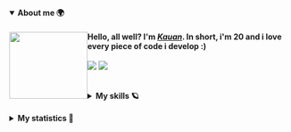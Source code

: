 <div>
  <details open>
    <img src="https://media.tenor.com/i9Jb7TEwVqkAAAAi/hunter-x-hunter-hxh.gif" width='140px' height='120px' align='left'/>  
    <summary><b>About me 🌍</b></summary>
    <h4>Hello, all well? I'm <a href="https://github.com/4kauanmota" target="_blank"><i>Kauan</i></a>. In short, i'm 20 and i love every piece of code i develop :)  </h4>
    <a href="https://www.linkedin.com/in/4kauanmota/" target="_blank"><img src="https://img.shields.io/badge/LinkedIn-0077B5?style=for-the-badge&logo=linkedin&logoColor=whit" target="_blank"></a>
    <a href="mailto:4kauanmota@gmail.com"><img src="https://img.shields.io/badge/-Gmail-%23333?style=for-the-badge&logo=gmail&logoColor=white" target="_blank"></a>
  </details>
</div>

<br>
<br>

<div>
  <details>
    <img src="https://i.postimg.cc/2yJZXjD6/200w-unscreen.gif" width='140px' height='170px' align='left' style='padding-right: 0'/>  
    <summary><b>My skills 🪐</b></summary>
      <div style="overflow-x:auto;">
      <i>* Languages, Frameworks, DevOps and Data are ordered by proficiency (highest to lowest)</i>
        <h4>Applications</h4>
        <table>
          <tr>
            <td align="center">
              <img src="https://raw.githubusercontent.com/devicons/devicon/master/icons/typescript/typescript-original.svg" width="48" height="48" alt="TypeScript" />
              <br>TypeScript<br>
            </td>
            <td align="center">
              <img src="https://raw.githubusercontent.com/devicons/devicon/master/icons/javascript/javascript-original.svg" width="48" height="48" alt="JavaScript" />
              <br>JavaScript<br>
            </td>
            <td align="center">
              <img src="https://raw.githubusercontent.com/devicons/devicon/master/icons/css3/css3-original.svg" width="48" height="48" alt="CSS" />
              <br>&nbsp;&nbsp;&nbsp;CSS&nbsp;&nbsp;&nbsp;&nbsp;<br>
            </td>
            <td align="center">
              <img src="https://raw.githubusercontent.com/devicons/devicon/master/icons/html5/html5-original.svg" width="48" height="48" alt="HTML" />
              <br>&nbsp;&nbsp;&nbsp;HTML&nbsp;&nbsp;&nbsp;<br>
            </td>
            <td align="center">
              <img src="https://raw.githubusercontent.com/devicons/devicon/master/icons/sass/sass-original.svg" width="48" height="48" alt="Sass" />
              <br>&nbsp;&nbsp;&nbsp;Sass&nbsp;&nbsp;&nbsp;<br>
            </td>
            <td align="center" width="48">
              <img src="https://raw.githubusercontent.com/devicons/devicon/master/icons/python/python-original.svg" width="48" height="48" alt="Python" />
              <br>&nbsp;&nbsp;Python&nbsp;&nbsp;<br>
            </td>
          </tr>
        </table>
        <h4>Frameworks and Libraries</h4>
        <table>
          <tr>
            <td align="center">
              <img src="https://cdn.jsdelivr.net/gh/devicons/devicon@latest/icons/vuejs/vuejs-original.svg" width="48" height="48" alt="React Native" />
              <br>Vue<br>
            </td>
            <td align="center">
              <img src="https://cdn.jsdelivr.net/gh/devicons/devicon@latest/icons/nuxtjs/nuxtjs-original.svg" width="48" height="48" alt="React Native" />
              <br>Nuxt<br>
            </td>
            <td align="center">
              <img src="https://raw.githubusercontent.com/devicons/devicon/master/icons/nodejs/nodejs-original.svg" width="48" height="48" alt="Node.js" />
              <br>Node.js<br>
            </td>
            <td align="center">
              <img src="https://cdn.jsdelivr.net/gh/devicons/devicon@latest/icons/vuetify/vuetify-original.svg" width="48" height="48" alt="React Native" />
              <br>Vuetify<br>
            </td>
            <td align="center">
              <img src="https://raw.githubusercontent.com/devicons/devicon/master/icons/react/react-original.svg" width="48" height="48" alt="React Native" />
              <br>React Native<br>
            </td>
            <td align="center">
              <img src="https://raw.githubusercontent.com/devicons/devicon/master/icons/react/react-original.svg" width="48" height="48" alt="React" />
              <br>React<br>
            </td>
            <td align="center">
              <img src="https://raw.githubusercontent.com/devicons/devicon/master/icons/jest/jest-plain.svg" width="48" height="48" alt="Jest" />
              <br>Jest<br>
            </td>
          </tr>
        </table>
        <h4>DevOps</h4>
        <table>
          <tr>
            <td align="center">
              <img src="https://raw.githubusercontent.com/devicons/devicon/master/icons/git/git-original.svg" width="48" height="48" alt="Git" />
              <br>Git<br>
            </td>
            <td align="center">
              <img src="https://raw.githubusercontent.com/devicons/devicon/master/icons/github/github-original.svg" width="48" height="48" alt="GitHub" />
              <br>GitHub<br>
            </td>
            <td align="center">
              <img src="https://upload.wikimedia.org/wikipedia/commons/9/93/Amazon_Web_Services_Logo.svg" width="48" height="48" alt="AWS" />
              <br>AWS<br>
            </td>
            <td align="center">
              <img src="https://raw.githubusercontent.com/devicons/devicon/master/icons/docker/docker-original.svg" width="48" height="48" alt="Docker" />
              <br>Docker<br>
            </td>
          </tr>
        </table>
        <h4>Data</h4>
        <table>
          <tr>
            <td align="center">
              <img src="https://raw.githubusercontent.com/devicons/devicon/master/icons/mysql/mysql-original.svg" width="48" height="48" alt="MySQL" />
              <br>MySQL<br>
            </td>
            <td align="center">
              <img src="https://raw.githubusercontent.com/devicons/devicon/master/icons/firebase/firebase-plain.svg" width="48" height="48" alt="Firebase" />
              <br>Firebase<br>
            </td>
            <td align="center">
              <img src="https://raw.githubusercontent.com/devicons/devicon/master/icons/sqlite/sqlite-original.svg" width="48" height="48" alt="Sqlite" />
              <br>Sqlite<br>
            </td>
          </tr>
        </table>
        <h4>Tools</h4>
        <table>
          <tr>
            <td align="center">
              <img src="https://raw.githubusercontent.com/devicons/devicon/master/icons/vscode/vscode-original.svg" width="48" height="48" alt="Visual Studio Code" />
              <br>Visual Studio Code<br>
            </td>
            <td align="center">
              <img src="https://www.svgrepo.com/show/354202/postman-icon.svg" width="48" height="48" alt="Postman" />
              <br>Postman<br>
            </td>
            <td align="center">
              <img src="https://raw.githubusercontent.com/devicons/devicon/master/icons/trello/trello-plain.svg" width="48" height="48" alt="Trello" />
              <br>Trello<br>
            </td>
            <td align="center">
              <img src="https://raw.githubusercontent.com/devicons/devicon/master/icons/figma/figma-original.svg" width="48" height="48" alt="Figma" />
              <br>Figma<br>
            </td>
          </tr>
        </table>
      </div>
  </details>
</div>

<br>

<div>
  <details>
    <img src="https://i.postimg.cc/MTnxtmMR/ezgif-5-5b067d5716.gif" width='140px' height='120px' align='left'/> 
    <br><br>
    <summary><b>My statistics 🌈</b></summary>

<!--START_SECTION:waka-->
![Code Time](http://img.shields.io/badge/Code%20Time-651%20hrs%2050%20mins-blue)

![Lines of code](https://img.shields.io/badge/From%20Hello%20World%20I%27ve%20Written-1.4%20million%20lines%20of%20code-blue)

**I'm an Early 🐤** 

```text
🌞 Morning                187 commits         ██░░░░░░░░░░░░░░░░░░░░░░░   07.77 % 
🌆 Daytime                1051 commits        ███████████░░░░░░░░░░░░░░   43.66 % 
🌃 Evening                703 commits         ███████░░░░░░░░░░░░░░░░░░   29.21 % 
🌙 Night                  466 commits         █████░░░░░░░░░░░░░░░░░░░░   19.36 % 
```
📅 **I'm Most Productive on Wednesday** 

```text
Monday                   423 commits         ████░░░░░░░░░░░░░░░░░░░░░   17.57 % 
Tuesday                  364 commits         ████░░░░░░░░░░░░░░░░░░░░░   15.12 % 
Wednesday                473 commits         █████░░░░░░░░░░░░░░░░░░░░   19.65 % 
Thursday                 338 commits         ████░░░░░░░░░░░░░░░░░░░░░   14.04 % 
Friday                   440 commits         █████░░░░░░░░░░░░░░░░░░░░   18.28 % 
Saturday                 240 commits         ██░░░░░░░░░░░░░░░░░░░░░░░   09.97 % 
Sunday                   129 commits         █░░░░░░░░░░░░░░░░░░░░░░░░   05.36 % 
```


📊 **This Week I Spent My Time On** 

```text
💬 Programming Languages: 
Vue.js                   2 hrs 50 mins       █████████████████░░░░░░░░   69.16 % 
TypeScript               35 mins             ████░░░░░░░░░░░░░░░░░░░░░   14.53 % 
Markdown                 20 mins             ██░░░░░░░░░░░░░░░░░░░░░░░   08.46 % 
Smarty                   8 mins              █░░░░░░░░░░░░░░░░░░░░░░░░   03.35 % 
SCSS                     5 mins              █░░░░░░░░░░░░░░░░░░░░░░░░   02.35 % 

🔥 Editors: 
VS Code                  4 hrs 6 mins        █████████████████████████   100.00 % 

💻 Operating System: 
Windows                  4 hrs 6 mins        █████████████████████████   100.00 % 
```

**I Mostly Code in JavaScript** 

```text
JavaScript               25 repos            ██████████░░░░░░░░░░░░░░░   38.46 % 
HTML                     11 repos            ████░░░░░░░░░░░░░░░░░░░░░   16.92 % 
TypeScript               5 repos             ██░░░░░░░░░░░░░░░░░░░░░░░   07.69 % 
Vue                      3 repos             █░░░░░░░░░░░░░░░░░░░░░░░░   04.62 % 
Python                   3 repos             █░░░░░░░░░░░░░░░░░░░░░░░░   04.62 % 
```




<!--END_SECTION:waka-->
  _Check out [my wakatime profile](https://wakatime.com/@4kauanmota) to see more stats_
  </details>

</div>
